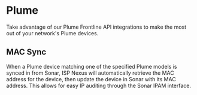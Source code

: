 # Plume

Take advantage of our Plume Frontline API integrations to make the most
out of your network's Plume devices.

## MAC Sync

When a Plume device matching one of the specified Plume models is synced
in from Sonar, ISP Nexus will automatically retrieve the MAC address for
the device, then update the device in Sonar with its MAC address. This
allows for easy IP auditing through the Sonar IPAM interface.
